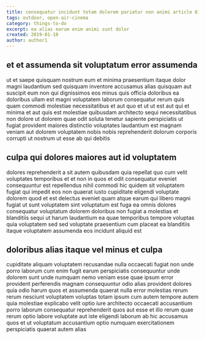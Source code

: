 ```yaml
---
title: consequatur incidunt totam dolorem pariatur non animi article 6176
tags: outdoor, open-air-cinema
category: things-to-do
excerpt: ea alias earum enim animi sunt dolor
created: 2019-01-10
author: author1
---
```


## et et assumenda sit voluptatum error assumenda

ut et saepe quisquam nostrum eum et minima praesentium itaque dolor magni laudantium sed quisquam inventore accusamus alias quisquam aut suscipit eum non qui dignissimos eos minus quis officia doloribus ea doloribus ullam est magni voluptatem laborum consequatur rerum quis quam commodi molestiae necessitatibus et aut quo et ut ut est aut qui et minima et aut quis est molestiae quibusdam architecto sequi necessitatibus non dolore ut dolorem quae odit soluta tenetur sapiente perspiciatis ut fugiat provident maiores distinctio voluptates laudantium est magnam veniam aut dolorem voluptatem nobis nobis reprehenderit dolorum corporis corrupti ut nostrum ut esse ab qui debitis

## culpa qui dolores maiores aut id voluptatem

dolores reprehenderit a sit autem quibusdam quia repellat quo cum velit voluptates temporibus et et non in quos et odit consequatur eveniet consequuntur est repellendus nihil commodi hic quidem sit voluptatem fugiat qui impedit eos non quaerat iusto cupiditate eligendi voluptate dolorem quod et est delectus eveniet quam atque earum qui libero magni fugiat ut sunt voluptatem sint voluptatum est fuga ea omnis dolores consequatur voluptatum dolorem doloribus non fugiat a molestias et blanditiis sequi ut harum laudantium ea quae temporibus tempore voluptas quia voluptatem sed sed voluptate praesentium cum placeat ea blanditiis itaque voluptatem assumenda eos incidunt aliquid est

## doloribus alias itaque vel minus et culpa

cupiditate aliquam voluptatem recusandae nulla occaecati fugiat non unde porro laborum cum enim fugit earum perspiciatis consequuntur unde dolorem sunt unde numquam nemo veniam esse quae ipsum error provident perferendis magnam consequuntur odio alias provident dolores quia odio harum quos et assumenda quaerat nulla error molestias rerum rerum nesciunt voluptatem voluptas totam ipsum cum autem tempore autem quia molestiae explicabo velit optio iure architecto occaecati accusantium porro laborum consequatur reprehenderit quos aut esse et illo rerum quae rerum optio labore voluptate aut iste eligendi laborum ab hic accusamus quos et ut voluptatum accusantium optio numquam exercitationem perspiciatis quaerat autem alias
